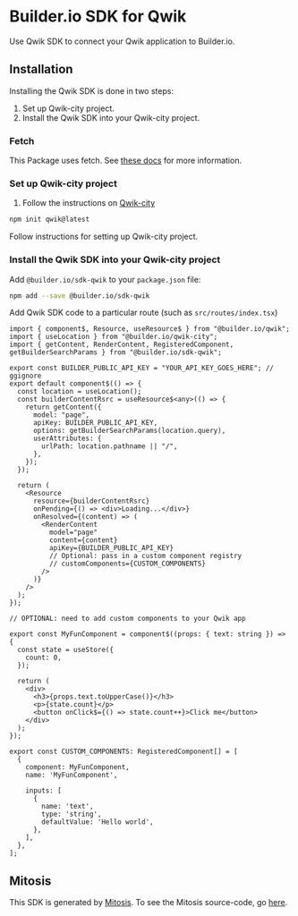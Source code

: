# Builder.io SDK for Qwik

Use Qwik SDK to connect your Qwik application to Builder.io.

## Installation

Installing the Qwik SDK is done in two steps:

1. Set up Qwik-city project.
2. Install the Qwik SDK into your Qwik-city project.

### Fetch

This Package uses fetch. See [these docs](https://github.com/BuilderIO/this-package-uses-fetch/blob/main/README.md) for more information.

### Set up Qwik-city project

1. Follow the instructions on [Qwik-city](https://qwik.builder.io/qwikcity/overview)

```bash
npm init qwik@latest
```

Follow instructions for setting up Qwik-city project.

### Install the Qwik SDK into your Qwik-city project

Add `@builder.io/sdk-qwik` to your `package.json` file:

```bash
npm add --save @builder.io/sdk-qwik
```

Add Qwik SDK code to a particular route (such as `src/routes/index.tsx`)

```typscript
import { component$, Resource, useResource$ } from "@builder.io/qwik";
import { useLocation } from "@builder.io/qwik-city";
import { getContent, RenderContent, RegisteredComponent, getBuilderSearchParams } from "@builder.io/sdk-qwik";

export const BUILDER_PUBLIC_API_KEY = "YOUR_API_KEY_GOES_HERE"; // ggignore
export default component$(() => {
  const location = useLocation();
  const builderContentRsrc = useResource$<any>(() => {
    return getContent({
      model: "page",
      apiKey: BUILDER_PUBLIC_API_KEY,
      options: getBuilderSearchParams(location.query),
      userAttributes: {
        urlPath: location.pathname || "/",
      },
    });
  });

  return (
    <Resource
      resource={builderContentRsrc}
      onPending={() => <div>Loading...</div>}
      onResolved={(content) => (
        <RenderContent
          model="page"
          content={content}
          apiKey={BUILDER_PUBLIC_API_KEY}
          // Optional: pass in a custom component registry
          // customComponents={CUSTOM_COMPONENTS}
        />
      )}
    />
  );
});

// OPTIONAL: need to add custom components to your Qwik app

export const MyFunComponent = component$((props: { text: string }) => {
  const state = useStore({
    count: 0,
  });

  return (
    <div>
      <h3>{props.text.toUpperCase()}</h3>
      <p>{state.count}</p>
      <button onClick$={() => state.count++}>Click me</button>
    </div>
  );
});

export const CUSTOM_COMPONENTS: RegisteredComponent[] = [
  {
    component: MyFunComponent,
    name: 'MyFunComponent',

    inputs: [
      {
        name: 'text',
        type: 'string',
        defaultValue: 'Hello world',
      },
    ],
  },
];

```

## Mitosis

This SDK is generated by [Mitosis](https://github.com/BuilderIO/mitosis). To see the Mitosis source-code, go [here](https://github.com/BuilderIO/builder/tree/main/packages/sdks/src).

